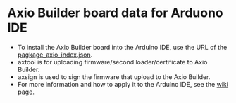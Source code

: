 # Axio Builder board data for Arduono IDE
* To install the Axio Builder board into the Arduino IDE, use the URL of the [pagkage_axio_index.json](https://raw.githubusercontent.com/sp-axio/axio-builder-binaries/master/package_axio_index.json).  
* axtool is for uploading firmware/second loader/certificate to Axio Builder.
* axsign is used to sign the firmware that upload to the Axio Builder.
* For more information and how to apply it to the Arduino IDE, see the [wiki page](https://github.com/sp-axio/axio-builder-binaries/wiki).

